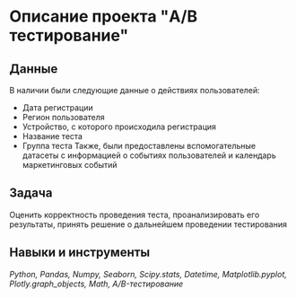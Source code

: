 # Описание проекта "A/B тестирование"
 
## Данные
В наличии были следующие данные о действиях пользователей:
- Дата регистрации
- Регион пользователя
- Устройство, с которого происходила регистрация
- Название теста
- Группа теста
Также, были предоставлены вспомогательные датасеты с информацией о событиях пользователей и календарь маркетинговых событий

## Задача
Оценить корректность проведения теста, проанализировать его результаты, принять решение о дальнейшем проведении тестирования

## Навыки и инструменты
*Python, Pandas, Numpy, Seaborn, Scipy.stats, Datetime, Matplotlib.pyplot, Plotly.graph_objects, Math, A/B-тестирование*
